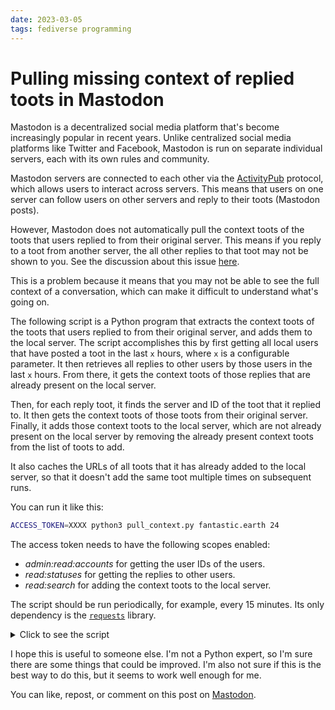```yaml
---
date: 2023-03-05
tags: fediverse programming
---
```


# Pulling missing context of replied toots in Mastodon

Mastodon is a decentralized social media platform that's become increasingly popular in recent years. Unlike centralized social media platforms like Twitter and Facebook, Mastodon is run on separate individual servers, each with its own rules and community.

Mastodon servers are connected to each other via the [ActivityPub](https://activitypub.rocks/) protocol, which allows users to interact across servers. This means that users on one server can follow users on other servers and reply to their toots (Mastodon posts).

However, Mastodon does not automatically pull the context toots of the toots that users replied to from their original server. This means if you reply to a toot from another server, the all other replies to that toot may not be shown to you. See the discussion about this issue [here](https://github.com/mastodon/mastodon/discussions/22608).

This is a problem because it means that you may not be able to see the full context of a conversation, which can make it difficult to understand what's going on.

The following script is a Python program that extracts the context toots of the toots that users replied to from their original server, and adds them to the local server. The script accomplishes this by first getting all local users that have posted a toot in the last `x` hours, where `x` is a configurable parameter. It then retrieves all replies to other users by those users in the last `x` hours. From there, it gets the context toots of those replies that are already present on the local server.

Then, for each reply toot, it finds the server and ID of the toot that it replied to. It then gets the context toots of those toots from their original server. Finally, it adds those context toots to the local server, which are not already present on the local server by removing the already present context toots from the list of toots to add.

It also caches the URLs of all toots that it has already added to the local server, so that it doesn't add the same toot multiple times on subsequent runs.

You can run it like this:

```bash
ACCESS_TOKEN=XXXX python3 pull_context.py fantastic.earth 24
```

The access token needs to have the following scopes enabled:

- _admin:read:accounts_ for getting the user IDs of the users.
- _read:statuses_ for getting the replies to other users.
- _read:search_ for adding the context toots to the local server.

The script should be run periodically, for example, every 15 minutes. Its only dependency is the [`requests`](https://github.com/psf/requests/) library.

<details markdown="1">
<summary>Click to see the script</summary>

```python
#!/usr/bin/env python3

from datetime import datetime, timedelta
import itertools
import json
import os
import re
import sys
import requests


def pull_context(
    server,
    access_token,
    seen_urls,
    replied_toot_server_ids,
    reply_interval_hours,
):
    """pull the context toots of toots user replied to, from their
    original server, and add them to the local server."""
    user_ids = get_active_user_ids(server, access_token, reply_interval_hours)
    reply_toots = get_all_reply_toots(
        server, user_ids, access_token, seen_urls, reply_interval_hours
    )
    known_context_urls = get_all_known_context_urls(server, reply_toots)
    seen_urls.update(known_context_urls)
    replied_toot_ids = get_all_replied_toot_server_ids(
        server, reply_toots, replied_toot_server_ids
    )
    context_urls = get_all_context_urls(server, replied_toot_ids)
    add_context_urls(server, access_token, context_urls, seen_urls)


def get_active_user_ids(server, access_token, reply_interval_hours):
    """get all user IDs on the server that have posted a toot in the given
       time interval"""
    since = datetime.now() - timedelta(days=reply_interval_hours / 24 + 1)
    url = f"https://{server}/api/v1/admin/accounts"
    resp = requests.get(
        url, headers={"Authorization": f"Bearer {access_token}"}, timeout=5
    )
    if resp.status_code == 200:
        for user in resp.json():
            last_status_at = user["account"]["last_status_at"]
            if last_status_at is not None:
                last_active = datetime.strptime(last_status_at, "%Y-%m-%d")
                if last_active > since:
                    print(f"Found active user: {user['username']}")
                    yield user["id"]
    elif resp.status_code == 403:
        raise Exception(
            f"Error getting user IDs on server {server}. Status code: {resp.status_code}. "
            "Make sure you have the admin:read:accounts scope enabled for your access token."
        )
    else:
        raise Exception(
            f"Error getting user IDs on server {server}. Status code: {resp.status_code}"
        )


def get_all_reply_toots(
    server, user_ids, access_token, seen_urls, reply_interval_hours
):
    """get all replies to other users by the given users in the last day"""
    replies_since = datetime.now() - timedelta(hours=reply_interval_hours)
    reply_toots = list(
        itertools.chain.from_iterable(
            get_reply_toots(
                user_id, server, access_token, seen_urls, replies_since
            )
            for user_id in user_ids
        )
    )
    print(f"Found {len(reply_toots)} reply toots")
    return reply_toots


def get_reply_toots(user_id, server, access_token, seen_urls, reply_since):
    """get replies by the user to other users since the given date"""
    url = f"https://{server}/api/v1/accounts/{user_id}/statuses?exclude_replies=false&limit=40"

    try:
        resp = requests.get(
            url, headers={"Authorization": f"Bearer {access_token}"}, timeout=5
        )
    except Exception as ex:
        print(
            f"Error getting replies for user {user_id} on server {server}: {ex}"
        )
        return []

    if resp.status_code == 200:
        toots = [
            toot
            for toot in resp.json()
            if toot["in_reply_to_id"] is not None
            and toot["url"] not in seen_urls
            and datetime.strptime(toot["created_at"], "%Y-%m-%dT%H:%M:%S.%fZ")
            > reply_since
        ]
        for toot in toots:
            print(f"Found reply toot: {toot['url']}")
        return toots
    elif resp.status_code == 403:
        raise Exception(
            f"Error getting replies for user {user_id} on server {server}. Status code: {resp.status_code}. "
            "Make sure you have the read:statuses scope enabled for your access token."
        )

    raise Exception(
        f"Error getting replies for user {user_id} on server {server}. Status code: {resp.status_code}"
    )


def get_all_known_context_urls(server, reply_toots):
    """get the context toots of the given toots from their original server"""
    known_context_urls = set(
        filter(
            lambda url: not url.startswith(f"https://{server}/"),
            itertools.chain.from_iterable(
                get_toot_context(*parse_mastodon_url(toot["url"]), toot["url"])
                for toot in reply_toots
            ),
        )
    )
    print(f"Found {len(known_context_urls)} known context toots")
    return known_context_urls


def get_all_replied_toot_server_ids(
    server, reply_toots, replied_toot_server_ids
):
    """get the server and ID of the toots the given toots replied to"""
    return filter(
        lambda x: x is not None,
        (
            get_replied_toot_server_id(server, toot, replied_toot_server_ids)
            for toot in reply_toots
        ),
    )


def get_replied_toot_server_id(server, toot, replied_toot_server_ids):
    """get the server and ID of the toot the given toot replied to"""
    in_reply_to_id = toot["in_reply_to_id"]
    in_reply_to_account_id = toot["in_reply_to_account_id"]
    mentions = [
        mention
        for mention in toot["mentions"]
        if mention["id"] == in_reply_to_account_id
    ]
    if len(mentions) == 0:
        return None

    mention = mentions[0]

    o_url = f"https://{server}/@{mention['acct']}/{in_reply_to_id}"
    if o_url in replied_toot_server_ids:
        return replied_toot_server_ids[o_url]

    url = get_redirect_url(o_url)

    if url is None:
        return None

    match = parse_mastodon_url(url)
    if match is not None:
        replied_toot_server_ids[o_url] = (url, match)
        return (url, match)

    match = parse_pleroma_url(url)
    if match is not None:
        replied_toot_server_ids[o_url] = (url, match)
        return (url, match)

    print(f"Error parsing toot URL {url}")
    replied_toot_server_ids[o_url] = None
    return None


def parse_mastodon_url(url):
    """parse a Mastodon URL and return the server and ID"""
    match = re.match(
        r"https://(?P<server>.*)/@(?P<username>.*)/(?P<toot_id>.*)", url
    )
    if match is not None:
        return (match.group("server"), match.group("toot_id"))
    return None


def parse_pleroma_url(url):
    """parse a Pleroma URL and return the server and ID"""
    match = re.match(r"https://(?P<server>.*)/objects/(?P<toot_id>.*)", url)
    if match is not None:
        server = match.group("server")
        url = get_redirect_url(url)
        match = re.match(r"/notice/(?P<toot_id>.*)", url)
        if match is not None:
            return (server, match.group("toot_id"))
        return None
    return None


def get_redirect_url(url):
    """get the URL given URL redirects to"""
    try:
        resp = requests.head(url, allow_redirects=False, timeout=5)
    except Exception as ex:
        print(f"Error getting redirect URL for URL {url}. Exception: {ex}")
        return None

    if resp.status_code == 200:
        return None
    elif resp.status_code == 302:
        redirect_url = resp.headers["Location"]
        print(f"Discovered redirect for URL {url}")
        return redirect_url
    else:
        print(
            f"Error getting redirect URL for URL {url}. Status code: {resp.status_code}"
        )
        return None


def get_all_context_urls(server, replied_toot_ids):
    """get the URLs of the context toots of the given toots"""
    return filter(
        lambda url: not url.startswith(f"https://{server}/"),
        itertools.chain.from_iterable(
            get_toot_context(server, toot_id, url)
            for (url, (server, toot_id)) in replied_toot_ids
        ),
    )


def get_toot_context(server, toot_id, toot_url):
    """get the URLs of the context toots of the given toot"""
    url = f"https://{server}/api/v1/statuses/{toot_id}/context"
    try:
        resp = requests.get(url, timeout=5)
    except Exception as ex:
        print(f"Error getting context for toot {toot_url}. Exception: {ex}")
        return []

    if resp.status_code == 200:
        res = resp.json()
        print(f"Got context for toot {toot_url}")
        return (toot["url"] for toot in (res["ancestors"] + res["descendants"]))

    print(
        f"Error getting context for toot {toot_url}. Status code: {resp.status_code}"
    )
    return []


def add_context_urls(server, access_token, context_urls, seen_urls):
    """add the given toot URLs to the server"""
    count = 0
    for url in context_urls:
        if url not in seen_urls:
            if add_context_url(url, server, access_token):
              seen_urls.add(url)
              count += 1

    print(f"Added {count} new context toots")


def add_context_url(url, server, access_token):
    """add the given toot URL to the server"""
    search_url = f"https://{server}/api/v2/search?q={url}&resolve=true&limit=1"

    try:
        resp = requests.get(
            search_url,
            headers={"Authorization": f"Bearer {access_token}"},
            timeout=5,
        )
    except Exception as ex:
        print(
            f"Error adding url {search_url} to server {server}. Exception: {ex}"
        )
        return False

    if resp.status_code == 200:
        print(f"Added context url {url}")
        return True
    elif resp.status_code == 403:
        print(
            f"Error adding url {search_url} to server {server}. Status code: {resp.status_code}. "
            "Make sure you have the read:search scope enabled for your access token."
        )
    else:
        print(
            f"Error adding url {search_url} to server {server}. Status code: {resp.status_code}"
        )
    return False


class OrderedSet:
    """An ordered set implementation over a dict"""

    def __init__(self, iterable):
        self._dict = {}
        for item in iterable:
            self.add(item)

    def add(self, item):
        if item not in self._dict:
            self._dict[item] = None

    def update(self, iterable):
        for item in iterable:
            self.add(item)

    def __contains__(self, item):
        return item in self._dict

    def __iter__(self):
        return iter(self._dict)

    def __len__(self):
        return len(self._dict)


if __name__ == "__main__":
    HELP_MESSAGE = """
Usage: ACCESS_TOKEN=XXXX python3 pull_context.py <server> <reply_interval_in_hours>

To run this script, set the ACCESS_TOKEN environment variable to your
Mastodon access token. The access token can be generated at
https://<server>/settings/applications, and must have read:search,
read:statuses and admin:read:accounts scopes.
"""

    try:
        ACCESS_TOKEN = os.environ["ACCESS_TOKEN"]
    except KeyError:
        print("ACCESS_TOKEN environment variable not set.")
        print(HELP_MESSAGE)
        sys.exit(1)

    if len(sys.argv) < 3:
        print(HELP_MESSAGE)
        sys.exit(1)

    SERVER = sys.argv[1]
    REPLY_INTERVAL_IN_HOURS = int(sys.argv[2])
    SEEN_URLS_FILE = "seen_urls"
    REPLIED_TOOT_SERVER_IDS_FILE = "replied_toot_server_ids"

    SEEN_URLS = OrderedSet([])
    if os.path.exists(SEEN_URLS_FILE):
        with open(SEEN_URLS_FILE, "r", encoding="utf-8") as f:
            SEEN_URLS = OrderedSet(f.read().splitlines())

    REPLIED_TOOT_SERVER_IDS = {}
    if os.path.exists(REPLIED_TOOT_SERVER_IDS_FILE):
        with open(REPLIED_TOOT_SERVER_IDS_FILE, "r", encoding="utf-8") as f:
            REPLIED_TOOT_SERVER_IDS = json.load(f)

    pull_context(
        SERVER,
        ACCESS_TOKEN,
        SEEN_URLS,
        REPLIED_TOOT_SERVER_IDS,
        REPLY_INTERVAL_IN_HOURS,
    )

    with open(SEEN_URLS_FILE, "w", encoding="utf-8") as f:
        f.write("\n".join(list(SEEN_URLS)[:10000]))

    with open(REPLIED_TOOT_SERVER_IDS_FILE, "w", encoding="utf-8") as f:
        json.dump(dict(list(REPLIED_TOOT_SERVER_IDS.items())[:10000]), f)
```

</details>

I hope this is useful to someone else. I'm not a Python expert, so I'm sure there are some things that could be improved. I'm also not sure if this is the best way to do this, but it seems to work well enough for me.

You can like, repost, or comment on this post on [Mastodon](https://fantastic.earth/@abnv/109971076654557910).
